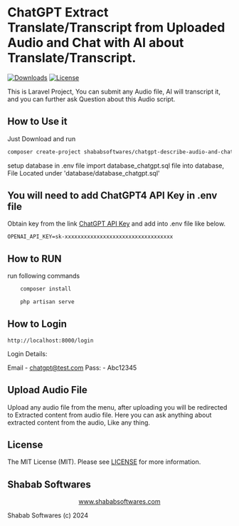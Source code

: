 # ChatGPT Extract Translate/Transcript from Uploaded Audio and Chat with AI about Translate/Transcript. 

[![Downloads](https://poser.pugx.org/ShababSoftwares/ChatGPT-Describe-Audio-and-Chat-with-AI/d/total.svg)](https://github.com/ShababSoftwares/ChatGPT-Describe-Audio-and-Chat-with-AI)
[![License](https://poser.pugx.org/ShababSoftwares/ChatGPT-Describe-Audio-and-Chat-with-AI/license.svg)](LICENSE.md)

This is Laravel Project, You can submit any Audio file, AI will transcript it, and you can further ask Question about this Audio script.

## How to Use it

Just Download and run 

```bash
composer create-project shababsoftwares/chatgpt-describe-audio-and-chat-with-ai
```

setup database in .env file
import database_chatgpt.sql file into database, File Located under 'database/database_chatgpt.sql'

## You will need to add ChatGPT4 API Key in .env file

Obtain key from the link <a href="https://platform.openai.com/api-keys" target="_blank">ChatGPT API Key</a> and add into .env file like below.

`OPENAI_API_KEY=sk-xxxxxxxxxxxxxxxxxxxxxxxxxxxxxxxxxx`
    
## How to RUN

run following commands

```bash
    composer install
```
```bash
    php artisan serve
```

## How to Login

`http://localhost:8000/login`

Login Details:

Email - chatgpt@test.com
Pass: - Abc12345

## Upload Audio File

Upload any audio file from the menu, after uploading you will be redirected to Extracted content from audio file.
Here you can ask anything about extracted content from the audio, Like any thing.

## License

The MIT License (MIT). Please see [LICENSE](LICENSE.md) for more information.

## Shabab Softwares

<p align="center"><a href="https://www.shababsoftwares.com" target="_blank">www.shababsoftwares.com</a></p>

Shabab Softwares (c) 2024
